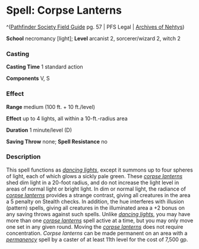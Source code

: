 # Spell: Corpse Lanterns

^([Pathfinder Society Field Guide][ss-corpse-lanterns] pg. 57 | PFS Legal | [Archives of Nehtys][sn-corpse-lanterns])

**School** necromancy [light]; **Level** arcanist 2, sorcerer/wizard 2, witch 2

### Casting

**Casting Time** 1 standard action  

**Components** V, S

### Effect

**Range** medium (100 ft. + 10 ft./level)  

**Effect** up to 4 lights, all within a 10-ft.-radius area  

**Duration** 1 minute/level (D)  

**Saving Throw** none; **Spell Resistance** no

### Description

This spell functions as _[dancing lights]_, except it summons up to four spheres of light, each of which glows a sickly pale green. These _[corpse lanterns]_ shed dim light in a 20-foot radius, and do not increase the light level in areas of normal light or bright light. In dim or normal light, the radiance of _[corpse lanterns]_ provides a strange contrast, giving all creatures in the area a 5 penalty on Stealth checks. In addition, the hue interferes with illusion (pattern) spells, giving all creatures in the illuminated area a +2 bonus on any saving throws against such spells. Unlike _[dancing lights]_, you may have more than one _[corpse lanterns]_ spell active at a time, but you may only move one set in any given round. Moving the _[corpse lanterns]_ does not require concentration. _Corpse lanterns_ can be made permanent on an area with a _[permanency]_ spell by a caster of at least 11th level for the cost of 7,500 gp.

[ss-corpse-lanterns]: http://paizo.com/store/games/rolep
[sn-corpse-lanterns]: http://www.archivesofnethys.com/SpellDisplay.aspx?ItemName=Corpse%20Lanterns
[permanency]: http://www.archivesofnethys.com/SpellDisplay.aspx?ItemName=permanency
[dancing lights]: http://www.archivesofnethys.com/SpellDisplay.aspx?ItemName=dancing%20lights
[corpse lanterns]: http://www.archivesofnethys.com/SpellDisplay.aspx?ItemName=corpse%20lanterns